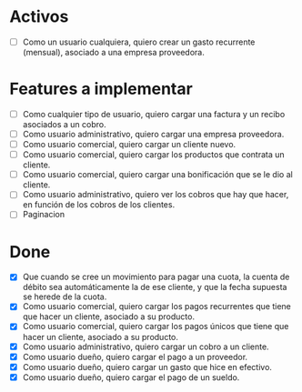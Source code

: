 # Activos
- [ ] Como un usuario cualquiera, quiero crear un gasto recurrente (mensual), asociado a una empresa proveedora.

# Features a implementar
- [ ] Como cualquier tipo de usuario, quiero cargar una factura y un recibo asociados a un cobro.
- [ ] Como usuario administrativo, quiero cargar una empresa proveedora.
- [ ] Como usuario comercial, quiero cargar un cliente nuevo.
- [ ] Como usuario comercial, quiero cargar los productos que contrata un cliente.
- [ ] Como usuario comercial, quiero cargar una bonificación que se le dio al cliente.
- [ ] Como usuario administrativo, quiero ver los cobros que hay que hacer, en función de los cobros de los clientes.
- [ ] Paginacion

# Done
- [x] Que cuando se cree un movimiento para pagar una cuota, la cuenta de débito sea automáticamente la de ese cliente, y que la fecha supuesta se herede de la cuota.
- [x] Como usuario comercial, quiero cargar los pagos recurrentes que tiene que hacer un cliente, asociado a su producto.
- [x] Como usuario comercial, quiero cargar los pagos únicos que tiene que hacer un cliente, asociado a su producto.
- [x] Como usuario administrativo, quiero cargar un cobro a un cliente.
- [x] Como usuario dueño, quiero cargar el pago a un proveedor.
- [x] Como usuario dueño, quiero cargar un gasto que hice en efectivo.
- [x] Como usuario dueño, quiero cargar el pago de un sueldo.
